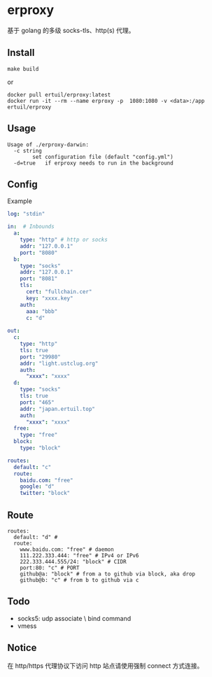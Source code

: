 # erproxy

基于 golang 的多级 socks-tls、http(s) 代理。

## Install

```
make build
```

or 

```
docker pull ertuil/erproxy:latest
docker run -it --rm --name erproxy -p  1080:1080 -v <data>:/app ertuil/erproxy
```
## Usage

```
Usage of ./erproxy-darwin:
  -c string
        set configuration file (default "config.yml")
  -d=true   if erproxy needs to run in the background
```

## Config

Example

``` yaml
log: "stdin"

in:  # Inbounds
  a:
    type: "http" # http or socks
    addr: "127.0.0.1"
    port: "8080"
  b:
    type: "socks"
    addr: "127.0.0.1"
    port: "8081"
    tls:
      cert: "fullchain.cer"
      key: "xxxx.key"
    auth:
      aaa: "bbb"
      c: "d"
  
out:
  c:
    type: "http"
    tls: true
    port: "29980"
    addr: "light.ustclug.org"
    auth:
      "xxxx": "xxxx"
  d:
    type: "socks"
    tls: true
    port: "465"
    addr: "japan.ertuil.top"
    auth:
      "xxxx": "xxxx"
  free:
    type: "free"
  block:
    type: "block"

routes:
  default: "c"
  route:
    baidu.com: "free"
    google: "d"
    twitter: "block"
```

## Route 

```
routes:
  default: "d" #
  route:
    www.baidu.com: "free" # daemon
    111.222.333.444: "free" # IPv4 or IPv6
    222.333.444.555/24: "block" # CIDR
    port:80: "c" # PORT
    github@a: "block" # from a to github via block, aka drop
    github@b: "c" # from b to github via c
```

## Todo

* socks5: udp associate \ bind command
* vmess

## Notice
在 http/https 代理协议下访问 http 站点请使用强制 connect 方式连接。